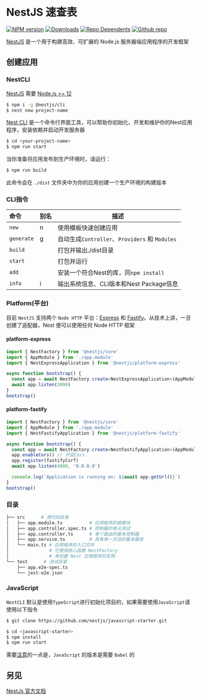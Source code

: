NestJS 速查表
===

[![NPM version](https://img.shields.io/npm/v/@nestjs/core.svg?style=flat)](https://www.npmjs.com/package/@nestjs/core)
[![Downloads](https://img.shields.io/npm/dm/@nestjs/core.svg?style=flat)](https://www.npmjs.com/package/@nestjs/core)
[![Repo Dependents](https://badgen.net/github/dependents-repo/nestjs/nest)](https://github.com/nestjs/nest/network/dependents)
[![Github repo](https://badgen.net/badge/icon/Github?icon=github&label)](https://github.com/nestjs/nest)

[NestJS](https://docs.nestjs.com/) 是一个用于构建高效、可扩展的 Node.js 服务器端应用程序的开发框架
<!--rehype:style=padding-top: 12px;-->

创建应用
---

### NestCLI

[NestJS](https://docs.nestjs.com/) 需要 [Node.js >= 12](https://nodejs.org)

```bash
$ npm i -g @nestjs/cli
$ nest new project-name
```

[Nest CLI](https://docs.nestjs.com/cli/overview) 是一个命令行界面工具，可以帮助你初始化、开发和维护你的Nest应用程序，安装依赖并启动开发服务器

```bash
$ cd <your-project-name>
$ npm run start
```

当你准备将应用发布到生产环境时，请运行：

```bash
$ npm run build
```

此命令会在 `./dist` 文件夹中为你的应用创建一个生产环境的构建版本

### CLI指令

命令 | 别名 | 描述
:-|-|-
`new` | n | 使用模板快速创建应用
`generate` | g | 自动生成`Controller`、`Providers` 和 `Modules`
`build` | | 打包并输出./dist目录
`start` | | 打包并运行
`add`   | | 安装一个符合Nest的库，同`npm install`
`info`  | i | 输出系统信息、CLI版本和Nest Package信息
<!--rehype:className=show-header left-align-->

### Platform(平台)
<!--rehype:wrap-class=row-span-2-->

目前 `NestJS` 支持两个 `Node HTTP` 平台：[Express](https://expressjs.com/) 和 [Fastify](https://www.fastify.io/)。从技术上讲，一旦创建了适配器，Nest 便可以使用任何 Node HTTP 框架

#### platform-express

```ts
import { NestFactory } from '@nestjs/core'
import { AppModule } from './app.module'
import { NestExpressApplication } from '@nestjs/platform-express'

async function bootstrap() {
  const app = await NestFactory.create<NestExpressApplication>(AppModule)
  await app.listen(3000)
}
bootstrap()
```
<!--rehype:className=wrap-text-->

#### platform-fastify

```ts
import { NestFactory } from '@nestjs/core'
import { AppModule } from './app.module'
import { NestFastifyApplication } from '@nestjs/platform-fastify'

async function bootstrap() {
  const app = await NestFactory.create<NestFastifyApplication>(AppModule)
  app.enableCors() // 开启Cors
  app.register(fastifyCsrf)
  await app.listen(4000, '0.0.0.0')

  console.log(`Application is running on: ${await app.getUrl()}`)
}
bootstrap()
```
<!--rehype:className=wrap-text-->

### 目录

```bash
├── src      # 源代码目录
│   ├── app.module.ts          # 应用程序的根模块
│   ├── app.controller.spec.ts # 控制器的单元测试
│   ├── app.controller.ts      # 单个路由的基本控制器
│   ├── app.service.ts         # 具有单一方法的基本服务
│   └── main.ts # 应用程序的入口文件
│               # 它使用核心函数 NestFactory
│               # 来创建 Nest 应用程序的实例
└── test      # 测试目录
    ├── app.e2e-spec.ts
    └── jest-e2e.json
```

### JavaScript

`NestCLI` 默认是使用`TypeScript`进行初始化项目的，如果需要使用`JavaScript`请使用以下指令

```bash
$ git clone https://github.com/nestjs/javascript-starter.git

$ cd <javascript-starter>
$ npm install
$ npm run start
```
<!--rehype:className=wrap-text-->

需要[注意](<https://docs.nestjs.com/first-steps#language>)的一点是，`JavaScript` 的版本是需要 `Babel` 的

另见
---

[NestJs 官方文档](https://docs.nestjs.com/)
